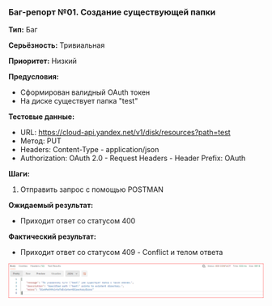 ### Баг-репорт №01. Создание существующей папки

**Тип:** Баг

**Серьёзность:** Тривиальная

**Приоритет:** Низкий

**Предусловия:**
- Сформирован валидный OAuth токен
- На диске существует папка "test"

**Тестовые данные:**
- URL: https://cloud-api.yandex.net/v1/disk/resources?path=test
- Метод: PUT
- Headers: Content-Type - application/json
- Authorization: OAuth 2.0 - Request Headers - Header Prefix: OAuth

**Шаги:**
1. Отправить запрос с помощью POSTMAN 

**Ожидаемый результат:**
- Приходит ответ со статусом 400

**Фактический результат:**
- Приходит ответ со статусом 409 - Conflict и телом ответа

![Скриншот фактического результата](\Task_T2\Screens\Screen4.png "Скриншот фактического результата")